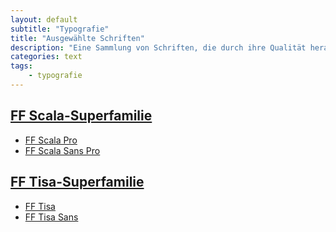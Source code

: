```yaml
---
layout: default
subtitle: "Typografie"
title: "Ausgewählte Schriften"
description: "Eine Sammlung von Schriften, die durch ihre Qualität herausragen."
categories: text
tags:
    - typografie
---
```


## [FF Scala-Superfamilie](https://www.fontshop.com/superfamilies/ff-scala)
* [FF Scala Pro](https://www.fontshop.com/families/ff-scala)
* [FF Scala Sans Pro](https://www.fontshop.com/families/ff-scala-sans)


## [FF Tisa-Superfamilie](https://www.fontshop.com/superfamilies/ff-tisa)
* [FF Tisa](https://www.fontshop.com/families/ff-tisa)
* [FF Tisa Sans](https://www.fontshop.com/families/ff-tisa-sans)
